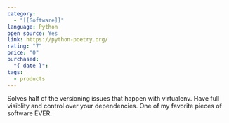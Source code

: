 ```yaml
---
category:
  - "[[Software]]"
language: Python
open source: Yes
link: https://python-poetry.org/
rating: "7"
price: "0"
purchased:
  "{ date }": 
tags:
  - products
---
```

Solves half of the versioning issues that happen with virtualenv. Have full visiblity and control over your dependencies. One of my favorite pieces of software EVER. 
